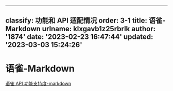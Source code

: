 ---

## classify: 功能和 API 适配情况&#xA;order: 3-1&#xA;title: 语雀-Markdown&#xA;urlname: klxgavb1z25rbrlk&#xA;author: '1874'&#xA;date: '2023-02-23 16:47:44'&#xA;updated: '2023-03-03 15:24:26'

# 语雀-Markdown

[语雀 API 功能支持度-markdown](https://www.yuque.com/1874w/elog-yuque-demo/god35py1oxtc58hd?view=doc_embed)
